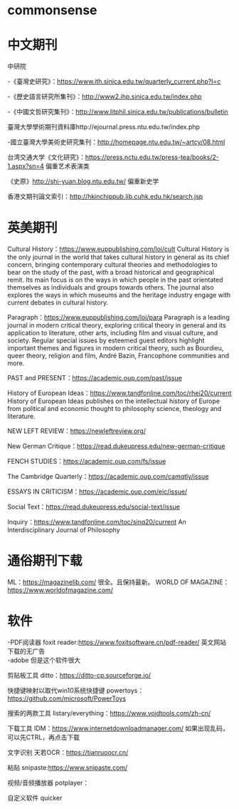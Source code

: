 # commonsense

# 中文期刊
	
中研院

-《臺灣史研究》：https://www.ith.sinica.edu.tw/quarterly_current.php?l=c

-《歷史語言研究所集刊》：http://www2.ihp.sinica.edu.tw/index.php

-《中國文哲研究集刊》：http://www.litphil.sinica.edu.tw/publications/bulletin

臺灣大學學術期刊資料庫http://ejournal.press.ntu.edu.tw/index.php

-國立臺灣大學美術史研究集刊：http://homepage.ntu.edu.tw/~artcy/08.html

台湾交通大学《文化研究》：https://press.nctu.edu.tw/press-tea/books/2-1.aspx?sn=4 偏重艺术表演类

《史原》http://shi-yuan.blog.ntu.edu.tw/ 偏重新史学

香港文期刊論文索引：http://hkinchippub.lib.cuhk.edu.hk/search.jsp

# 英美期刊

Cultural History：https://www.euppublishing.com/loi/cult
Cultural History is the only journal in the world that takes cultural history in general as its chief concern, bringing contemporary cultural theories and methodologies to bear on the study of the past, with a broad historical and geographical remit. Its main focus is on the ways in which people in the past orientated themselves as individuals and groups towards others. The journal also explores the ways in which museums and the heritage industry engage with current debates in cultural history.

Paragraph：https://www.euppublishing.com/loi/para
Paragraph is a leading journal in modern critical theory, exploring critical theory in general and its application to literature, other arts, including film and visual culture, and society. Regular special issues by esteemed guest editors highlight important themes and figures in modern critical theory, such as Bourdieu, queer theory, religion and film, André Bazin, Francophone communities and more.

PAST and PRESENT：https://academic.oup.com/past/issue

History of European Ideas：https://www.tandfonline.com/toc/rhei20/current
History of European Ideas publishes on the intellectual history of Europe from political and economic thought to philosophy science, theology and literature.

NEW LEFT REVIEW：https://newleftreview.org/

New German Critique：https://read.dukeupress.edu/new-german-critique

FENCH STUDIES：https://academic.oup.com/fs/issue

The Cambridge Quarterly：https://academic.oup.com/camqtly/issue

ESSAYS IN CRITICISM：https://academic.oup.com/eic/issue/

Social Text：https://read.dukeupress.edu/social-text/issue

Inquiry：https://www.tandfonline.com/toc/sinq20/current
An Interdisciplinary Journal of Philosophy

# 通俗期刊下载
ML：https://magazinelib.com/ 很全。且保持最新。
WORLD OF MAGAZINE：https://www.worldofmagazine.com/

# 软件
-PDF阅读器 foxit reader:https://www.foxitsoftware.cn/pdf-reader/ 英文网站下载的无广告<br/>
-adobe 但是这个软件很大 <br/>

剪贴板工具 ditto：https://ditto-cp.sourceforge.io/

快捷键映射以取代win10系统快捷键 powertoys：https://github.com/microsoft/PowerToys

搜索的两款工具 listary/everything：https://www.voidtools.com/zh-cn/

下载工具 IDM：https://www.internetdownloadmanager.com/
如果出现乱码，可以先CTRL，再点击下载

文字识别 天若OCR：https://tianruoocr.cn/

粘贴 snipaste:https://www.snipaste.com/

视频/音频播放器 potplayer：

自定义软件 quicker
